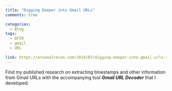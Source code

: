```yaml
---
title: "Digging Deeper into Gmail URLs"
comments: true

categories:
  - Blog
tags:
  - DFIR
  - gmail
  - URL

link: https://arsenalrecon.com/2019/07/digging-deeper-into-gmail-urls-introducing-gmail-url-decoder/
---
```


Find my published research on extracting timestamps and other information from Gmail URLs with the accompanying tool ***Gmail URL Decoder*** that I developed.

